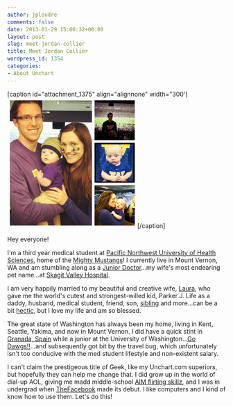 ```yaml
---
author: jploudre
comments: false
date: 2013-01-29 15:00:32+00:00
layout: post
slug: meet-jordan-collier
title: Meet Jordan Collier
wordpress_id: 1354
categories:
- About Unchart
---
```


[caption id="attachment_1375" align="alignnone" width="300'][![](/files/2013/01/IMG_0754-300x300.jpg)](/files/2013/01/IMG_0754.jpg)[/caption]  

Hey everyone!

I'm a third year medical student at [Pacific Northwest University of Health Sciences](http://pnwu.edu), home of the [Mighty Mustangs](http://cdn.c.photoshelter.com/img-get/I0000BQUKFpgQ1Tk/s/870/wild-horse-mustang-Mwhrs0966.jpg)! I currently live in Mount Vernon, WA and am stumbling along as a [Junior Doctor](http://theandrewmiller.com/wp-content/uploads/2013/01/Doogie-Friends-doogie-howser-md-2676324-370-278.jpg)...my wife's most endearing pet name...at [Skagit Valley Hospital](http://www.skagitvalleyhospital.org/).

I am very happily married to my beautiful and creative wife, [Laura](http://j29eleven.blogspot.com/), who gave me the world's cutest and strongest-willed kid, Parker J. Life as a daddy, husband, medical student, friend, son, [sibling](http://bleacherreport.com/articles/1126273-18-year-old-katie-collier-overcomes-cancer-on-her-way-to-mcdonalds-all-american) and more...can be a bit [hectic](http://www.staceyreid.com/news/wp-content/uploads/2012/07/Juggler.png), but I love my life and am so blessed. 

The great state of Washington has always been my home, living in Kent, Seattle, Yakima, and now in Mount Vernon. I did have a quick stint in [Granada, Spain](http://hotelanacapri.com/upload/image/alhambra-5.jpg) while a junior at the University of Washington...[Go Dawgs!!](http://pics4.city-data.com/cpicc/cfiles199.jpg)...and subsequently got bit by the travel bug, which unfortunately isn't too conducive with the med student lifestyle and non-existent salary. 

I can't claim the prestigeous title of Geek, like my Unchart.com superiors, but hopefully they can help me change that. I did grow up in the world of dial-up AOL, giving me madd middle-school [AIM flirting skillz](http://pennalumniblog.files.wordpress.com/2011/05/aim-chat.gif), and I was in undergrad when [TheFacebook](http://www.inc.com/uploaded_files/image/facebook-2004_11934.jpg) made its debut. I like computers and I kind of know how to use them. Let's do this!

